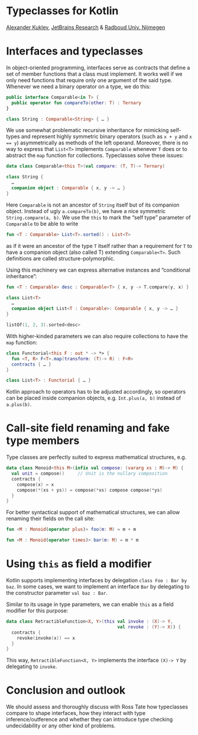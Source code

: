Typeclasses for Kotlin
======================

[author]: mailto:a@kuklev.com "Alexander Kuklev, JetBrains Research"
[Alexander Kuklev](mailto:a@kuklev.com),
[JetBrains Research](https://research.jetbrains.org/researchers/alexander.kuklev/)
& [Radboud Univ. Nijmegen](https://sws.cs.ru.nl/Person/Guests)

# Interfaces and typeclasses

In object-oriented programming,
interfaces serve as contracts that define a set of member functions that a class must implement.
It works well if we only need functions that require only one argument of the said type.
Whenever we need a binary operator on a type, we do this:
```kotlin
public interface Comparable<in T> {
  public operator fun compareTo(other: T) : Ternary
}
```
```kotlin
class String : Comparable<String> { … }
```

We use somewhat problematic recursive inheritance for mimicking self-types and
represent highly symmetric binary operators (such as `x + y` and `x == y`)
asymmetrically as methods of the left operand.
Moreover, there is no way to express that `List<T>` implements `Comparable`
whenever `T` does or to abstract the `map` function for collections.
Typeclasses solve these issues:
```kotlin
data class Comparable<this T>(val compare: (T, T)-> Ternary)
```
```kotlin
class String {
  …
  companion object : Comparable { x, y -> … }
}
```

Here `Comparable` is not an ancestor of `String` itself but of its companion object.
Instead of ugly `a.compareTo(b)`, we have a nice symmetric `String.compare(a, b)`.
We use the `this` to mark the “self type” parameter of `Comparable` to be able to write
```kotlin
fun <T : Comparable> List<T>.sorted() : List<T>
```
as if it were an ancestor of the type `T` itself rather than a requirement for `T`
to have a companion object (also called T) extending `Comparable<T>`.
Such definitions are called structure-polymorphic.

Using this machinery we can express alternative instances and “conditional inheritance”:
```kotlin
fun <T : Comparable> desc : Comparable<T> { x, y -> T.compare(y, x) }

class List<T>
  …
  companion object List<T : Comparable>: Comparable { x, y -> … }
}

listOf(1, 2, 3).sorted<desc>
```

With higher-kinded parameters we can also require collections to have the `map` function:
```kotlin
class Functorial<this F : out * -> *> {
  fun <T, R> F<T>.map(transform: (T)-> R) : F<R>
  contracts { … }
}
```
```kotlin
class List<T> : Functorial { … }
```

Kotlin approach to operators has to be adjusted accordingly,
so operators can be placed inside companion objects,
e.g. `Int.plus(a, b)` instead of `a.plus(b)`.

# Call-site field renaming and fake type members

Type classes are perfectly suited to express mathematical structures, e.g.

```kotlin
data class Monoid<this M>(infix val compose: (vararg xs : M)-> M) {
  val unit = compose()     // Unit is the nullary composition
  contracts {
    compose(x) = x
    compose(*(xs + ys)) = compose(*xs) compose compose(*ys)
  }
}
```

For better syntactical support of mathematical structures,
we can allow renaming their fields on the call site:
```kotlin
fun <M : Monoid(operator plus)> foo(m: M) = m + m

fun <M : Monoid(operator times)> bar(m: M) = m * m
```

# Using `this` as field a modifier

Kotlin supports implementing interfaces by delegation `class Foo : Bar by baz`.
In some cases, we want to implement an interface `Bar` by delegating to the
constructor parameter `val baz : Bar`.

Similar to its usage in type parameters, we can enable `this` as a field modifier for this purpose:
```kotlin
data class RetractibleFunction<X, Y>(this val invoke : (X)-> Y,
                                          val revoke : (Y)-> X)) {
  contracts {
    revoke(invoke(x)) == x
  }                                     
}
```

This way, `RetractibleFunction<X, Y>` implements the interface `(X)-> Y` by delegating to `invoke`.


# Conclusion and outlook

We should assess and thoroughly discuss with Ross Tate how typeclasses compare to shape interfaces,
how they interact with type inference/outference and whether they can introduce
type checking undecidability or any other kind of problems.